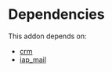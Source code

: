 # Dependencies

This addon depends on:

- [crm](https://github.com/bringout/oca-ocb-crm/tree/178a79480890c50718fd0043f5db6f19a7cb5de2/odoo-bringout-oca-ocb-crm)
- [iap_mail](https://github.com/bringout/oca-ocb-technical/tree/2e61a83bb4faf7428b19e1b5d6f139fe726c5b11/odoo-bringout-oca-ocb-iap_mail)
